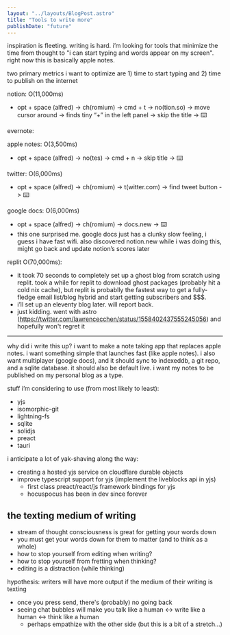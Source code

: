 ```yaml
---
layout: "../layouts/BlogPost.astro"
title: "Tools to write more"
publishDate: "future"
---
```


inspiration is fleeting. writing is hard. i’m looking for tools that minimize the time from thought to "i can start typing and words appear on my screen". right now this is basically apple notes.

two primary metrics i want to optimize are 1) time to start typing and 2) time to publish on the internet

notion: O(11,000ms)
- opt + space (alfred) -> ch(romium) -> cmd + t -> no(tion.so) -> move cursor around -> finds tiny “+” in the left panel -> skip the title -> ⌨️

evernote: 

apple notes: O(3,500ms)
- opt + space (alfred) -> no(tes) -> cmd + n -> skip title -> ⌨️

twitter: O(6,000ms)
- opt + space (alfred) -> ch(romium) -> t(witter.com) -> find tweet button -> ⌨️

google docs: O(6,000ms)
- opt + space (alfred) -> ch(romium) -> docs.new -> ⌨️
- this one surprised me. google docs just has a clunky slow feeling, i guess i have fast wifi. also discovered notion.new while i was doing this, might go back and update notion’s scores later

replit O(70,000ms):
- it took 70 seconds to completely set up a ghost blog from scratch using replit. took a while for replit to download ghost packages (probably hit a cold nix cache), but replit is probablly the fastest way to get a fully-fledge email list/blog hybrid and start getting subscribers and $$$.
- i’ll set up an eleventy blog later. will report back.
- just kidding. went with astro (https://twitter.com/lawrencecchen/status/1558402437555245056) and hopefully won't regret it

<hr />

why did i write this up? i want to make a note taking app that replaces apple notes. i want something simple that launches fast (like apple notes). i also want multiplayer (google docs), and it should sync to indexeddb, a git repo, and a sqlite database. it should also be default live. i want my notes to be published on my personal blog as a type.

stuff i’m considering to use (from most likely to least): 
- yjs
- isomorphic-git
- lightning-fs
- sqlite
- solidjs
- preact
- tauri

i anticipate a lot of yak-shaving along the way:
- creating a hosted yjs service on cloudflare durable objects
- improve typescript support for yjs (implement the liveblocks api in yjs)
    - first class preact/react/js framework bindings for yjs
    - hocuspocus has been in dev since forever

## the texting medium of writing

- stream of thought consciousness is great for getting your words down
- you must get your words down for them to matter (and to think as a whole)
- how to stop yourself from editing when writing?
- how to stop yourself from fretting when thinking?
- editing is a distraction (while thinking)

hypothesis: writers will have more output if the medium of their writing is texting

- once you press send, there's (probably) no going back
- seeing chat bubbles will make you talk like a human <-> write like a human <-> think like a human
  - perhaps empathize with the other side (but this is a bit of a stretch...)